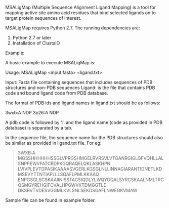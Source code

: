 MSALigMap (Multiple Sequence Alignment Ligand Mapping) is a tool for mapping active site amino acid residues that bind selected ligands on to target protein sequences of interest.

MSALigMap requires Python 2.7. The running dependencies are:
1. Python 2.7 or later
2. Installation of ClustalO

Example:

A basic example to execute MSALigMap is:

Usage: MSALigMap <input.fasta> <ligand.txt>

Input: Fasta file containing sequences that includes sequences of PDB structures and non-PDB sequences
Ligand: is the file that contains PDB code and bound ligand code from PDB database.

The format of PDB ids and ligand names in ligand.txt should be as follows:

3wxb:A	NDP
3o26:A	NDP

A pdb code is followed by ':' and the ligand name (code as provided in PDB database) is separated by a tab.

In the sequence file, the sequence name for the PDB structures should also be similar as provided in ligand.txt file. For eg:

>3WXB:A
MGSSHHHHHHSSGLVPRGSHMGELRVRSVLVTGANRGIGLGFVQHLLALSNPPEWVFATCRDPKGQRAQELQKLASKHPN
LVIVPLEVTDPASIKAAAASVGERLKGSGLNLLINNAGIARANTIDNETLKDMSEVYTTNTIAPLLLSQAFLPMLKKAAQ
ENPGSGLSCSKAAIINISSTAGSIQDLYLWQYGQALSYRCSKAALNMLTRCQSMGYREHGIFCVALHPGWVKTDMGGTLE
DKSRVTVDESVGGMLKVLSNLSEKDSGAFLNWEGKVMAW

Sample file can be found in example folder.

